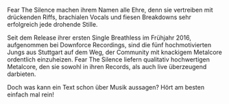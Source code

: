 Fear The Silence machen ihrem Namen alle
Ehre, denn sie vertreiben mit drückenden Riffs, brachialen
Vocals und fiesen Breakdowns sehr erfolgreich jede drohende
Stille.

Seit dem Release ihrer ersten Single Breathless
im Frühjahr 2016, aufgenommen bei Downforce Recordings, sind
die fünf hochmotivierten Jungs aus Stuttgart auf dem Weg, der
Community mit knackigem Metalcore ordentlich einzuheizen. Fear
The Silence liefern qualitativ hochwertigen Metalcore, den sie
sowohl in ihren Records, als auch live überzeugend darbieten.

Doch was kann ein Text schon über Musik aussagen? Hört am
besten einfach mal rein!
